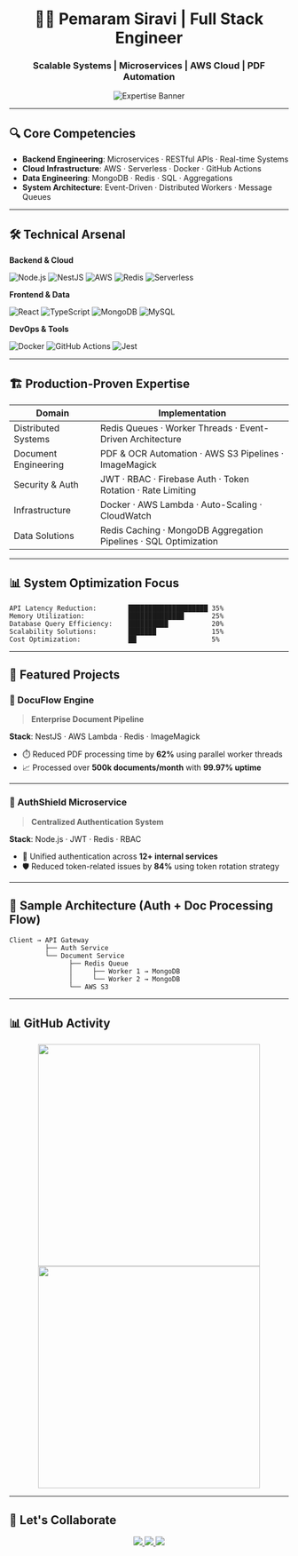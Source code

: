 <h1 align="center">👨‍💻 Pemaram Siravi | Full Stack Engineer</h1>
<h3 align="center">Scalable Systems | Microservices | AWS Cloud | PDF Automation</h3>

<p align="center">
  <img src="https://readme-typing-svg.demolab.com?font=Fira+Code&weight=600&size=22&duration=2800&pause=800&color=20C997&center=true&vCenter=true&width=800&lines=Node.js%2FNestJS+Microservices+%7C+AWS+Cloud+Infra+Expert;3.5%2B+Years+Building+Resilient+Systems+%7C+PDF+%26+OCR+Automation" alt="Expertise Banner" />
</p>

---

## 🔍 Core Competencies

- **Backend Engineering**: Microservices · RESTful APIs · Real-time Systems
- **Cloud Infrastructure**: AWS · Serverless · Docker · GitHub Actions
- **Data Engineering**: MongoDB · Redis · SQL · Aggregations
- **System Architecture**: Event-Driven · Distributed Workers · Message Queues

---

## 🛠️ Technical Arsenal

**Backend & Cloud**

![Node.js](https://img.shields.io/badge/Node.js-339933?logo=nodedotjs&logoColor=white&style=flat-square)
![NestJS](https://img.shields.io/badge/NestJS-E0234E?logo=nestjs&logoColor=white&style=flat-square)
![AWS](https://img.shields.io/badge/AWS-232F3E?logo=amazonaws&logoColor=white&style=flat-square)
![Redis](https://img.shields.io/badge/Redis-DC382D?logo=redis&logoColor=white&style=flat-square)
![Serverless](https://img.shields.io/badge/Serverless-FD5750?logo=serverless&logoColor=white&style=flat-square)

**Frontend & Data**

![React](https://img.shields.io/badge/React-61DAFB?logo=react&logoColor=black&style=flat-square)
![TypeScript](https://img.shields.io/badge/TypeScript-3178C6?logo=typescript&logoColor=white&style=flat-square)
![MongoDB](https://img.shields.io/badge/MongoDB-47A248?logo=mongodb&logoColor=white&style=flat-square)
![MySQL](https://img.shields.io/badge/MySQL-4479A1?logo=mysql&logoColor=white&style=flat-square)

**DevOps & Tools**

![Docker](https://img.shields.io/badge/Docker-2496ED?logo=docker&logoColor=white&style=flat-square)
![GitHub Actions](https://img.shields.io/badge/GitHub_Actions-2088FF?logo=githubactions&logoColor=white&style=flat-square)
![Jest](https://img.shields.io/badge/Jest-C21325?logo=jest&logoColor=white&style=flat-square)

---

## 🏗️ Production-Proven Expertise

| **Domain**             | **Implementation**                                                  |
|------------------------|----------------------------------------------------------------------|
| Distributed Systems    | Redis Queues · Worker Threads · Event-Driven Architecture           |
| Document Engineering   | PDF & OCR Automation · AWS S3 Pipelines · ImageMagick               |
| Security & Auth        | JWT · RBAC · Firebase Auth · Token Rotation · Rate Limiting         |
| Infrastructure         | Docker · AWS Lambda · Auto-Scaling · CloudWatch                     |
| Data Solutions         | Redis Caching · MongoDB Aggregation Pipelines · SQL Optimization    |

---

## 📊 System Optimization Focus

```
API Latency Reduction:        ████████████████████ 35%
Memory Utilization:           ██████████████       25%
Database Query Efficiency:    ██████████           20%
Scalability Solutions:        ███████              15%
Cost Optimization:            ██                   5%
```

---

## 🚀 Featured Projects

### 🔹 DocuFlow Engine
> **Enterprise Document Pipeline**

**Stack**: NestJS · AWS Lambda · Redis · ImageMagick  
- ⏱️ Reduced PDF processing time by **62%** using parallel worker threads  
- 📈 Processed over **500k documents/month** with **99.97% uptime**

---

### 🔹 AuthShield Microservice
> **Centralized Authentication System**

**Stack**: Node.js · JWT · Redis · RBAC  
- 🔐 Unified authentication across **12+ internal services**  
- 🛡️ Reduced token-related issues by **84%** using token rotation strategy

---

## 🧩 Sample Architecture (Auth + Doc Processing Flow)

```
Client → API Gateway
         ├── Auth Service
         └── Document Service
               ├── Redis Queue
               │     ├── Worker 1 → MongoDB
               │     └── Worker 2 → MongoDB
               └── AWS S3
```

---

## 📊 GitHub Activity

<div align="center">
  <img src="https://github-readme-stats.vercel.app/api/top-langs/?username=pemaram&layout=compact&theme=github_dark&hide_border=true&title_color=20C997&text_color=ffffff&bg_color=0d1117" width="400" />
  <img src="https://github-readme-activity-graph.vercel.app/graph?username=pemaram&theme=github-dark&area=true&hide_border=true&color=20C997&line=20C997&point=FFFFFF" width="400" />
</div>

---

## 🤝 Let's Collaborate

<p align="center">
  <a href="mailto:sn2g298@gmail.com">
    <img src="https://img.shields.io/badge/Email-Me-D14836?logo=gmail&logoColor=white&style=for-the-badge" />
  </a>
  <a href="https://linkedin.com/in/pemaram-siravi">
    <img src="https://img.shields.io/badge/LinkedIn-Connect-0A66C2?logo=linkedin&logoColor=white&style=for-the-badge" />
  </a>
  <a href="https://github.com/pemaram?tab=repositories">
    <img src="https://img.shields.io/badge/GitHub-Explore-181717?logo=github&logoColor=white&style=for-the-badge" />
  </a>
</p>
